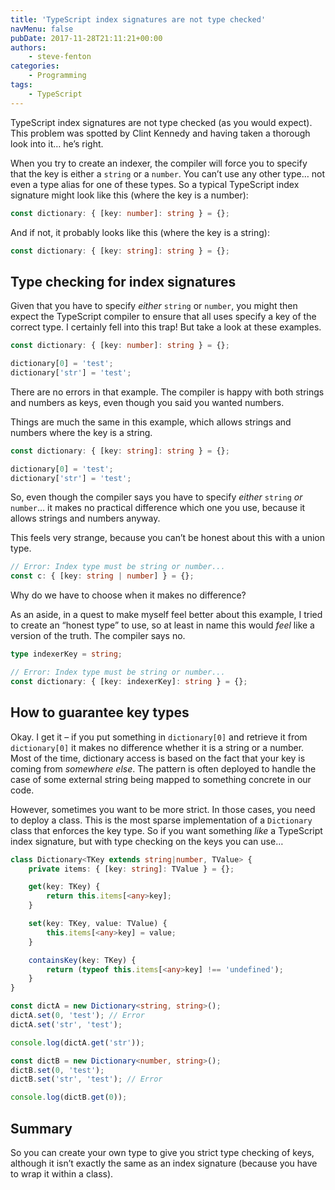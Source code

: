 ```yaml
---
title: 'TypeScript index signatures are not type checked'
navMenu: false
pubDate: 2017-11-28T21:11:21+00:00
authors:
    - steve-fenton
categories:
    - Programming
tags:
    - TypeScript
---
```


TypeScript index signatures are not type checked (as you would expect). This problem was spotted by Clint Kennedy and having taken a thorough look into it… he’s right.

When you try to create an indexer, the compiler will force you to specify that the key is either a `string` or a `number`. You can’t use any other type… not even a type alias for one of these types. So a typical TypeScript index signature might look like this (where the key is a number):

```typescript
const dictionary: { [key: number]: string } = {};
```

And if not, it probably looks like this (where the key is a string):

```typescript
const dictionary: { [key: string]: string } = {};
```

## Type checking for index signatures

Given that you have to specify *either* `string` or `number`, you might then expect the TypeScript compiler to ensure that all uses specify a key of the correct type. I certainly fell into this trap! But take a look at these examples.

```typescript
const dictionary: { [key: number]: string } = {};

dictionary[0] = 'test';
dictionary['str'] = 'test';
```

There are no errors in that example. The compiler is happy with both strings and numbers as keys, even though you said you wanted numbers.

Things are much the same in this example, which allows strings and numbers where the key is a string.

```typescript
const dictionary: { [key: string]: string } = {};

dictionary[0] = 'test';
dictionary['str'] = 'test';
```

So, even though the compiler says you have to specify *either* `string` *or* `number`… it makes no practical difference which one you use, because it allows strings and numbers anyway.

This feels very strange, because you can’t be honest about this with a union type.

```typescript
// Error: Index type must be string or number...
const c: { [key: string | number] } = {};
```

Why do we have to choose when it makes no difference?

As an aside, in a quest to make myself feel better about this example, I tried to create an “honest type” to use, so at least in name this would *feel* like a version of the truth. The compiler says no.

```typescript
type indexerKey = string;

// Error: Index type must be string or number...
const dictionary: { [key: indexerKey]: string } = {};
```

## How to guarantee key types

Okay. I get it – if you put something in `dictionary[0]` and retrieve it from `dictionary[0]` it makes no difference whether it is a string or a number. Most of the time, dictionary access is based on the fact that your key is coming from *somewhere else*. The pattern is often deployed to handle the case of some external string being mapped to something concrete in our code.

However, sometimes you want to be more strict. In those cases, you need to deploy a class. This is the most sparse implementation of a `Dictionary` class that enforces the key type. So if you want something *like* a TypeScript index signature, but with type checking on the keys you can use…

```typescript
class Dictionary<TKey extends string|number, TValue> {
    private items: { [key: string]: TValue } = {};

    get(key: TKey) {
        return this.items[<any>key];
    }

    set(key: TKey, value: TValue) {
        this.items[<any>key] = value;
    }

    containsKey(key: TKey) {
        return (typeof this.items[<any>key] !== 'undefined');
    }
}

const dictA = new Dictionary<string, string>();
dictA.set(0, 'test'); // Error
dictA.set('str', 'test');

console.log(dictA.get('str'));

const dictB = new Dictionary<number, string>();
dictB.set(0, 'test');
dictB.set('str', 'test'); // Error

console.log(dictB.get(0));
```

## Summary

So you can create your own type to give you strict type checking of keys, although it isn’t exactly the same as an index signature (because you have to wrap it within a class).
